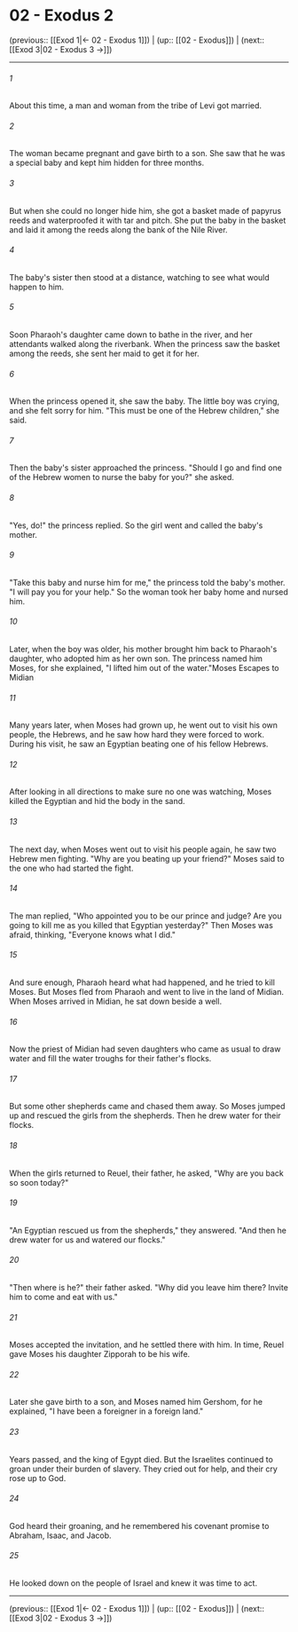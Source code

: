 # 02 - Exodus 2

(previous:: [[Exod 1|← 02 - Exodus 1]]) | (up:: [[02 - Exodus]]) | (next:: [[Exod 3|02 - Exodus 3 →]])

***


###### 1 
About this time, a man and woman from the tribe of Levi got married. 

###### 2 
The woman became pregnant and gave birth to a son. She saw that he was a special baby and kept him hidden for three months. 

###### 3 
But when she could no longer hide him, she got a basket made of papyrus reeds and waterproofed it with tar and pitch. She put the baby in the basket and laid it among the reeds along the bank of the Nile River. 

###### 4 
The baby's sister then stood at a distance, watching to see what would happen to him. 

###### 5 
Soon Pharaoh's daughter came down to bathe in the river, and her attendants walked along the riverbank. When the princess saw the basket among the reeds, she sent her maid to get it for her. 

###### 6 
When the princess opened it, she saw the baby. The little boy was crying, and she felt sorry for him. "This must be one of the Hebrew children," she said. 

###### 7 
Then the baby's sister approached the princess. "Should I go and find one of the Hebrew women to nurse the baby for you?" she asked. 

###### 8 
"Yes, do!" the princess replied. So the girl went and called the baby's mother. 

###### 9 
"Take this baby and nurse him for me," the princess told the baby's mother. "I will pay you for your help." So the woman took her baby home and nursed him. 

###### 10 
Later, when the boy was older, his mother brought him back to Pharaoh's daughter, who adopted him as her own son. The princess named him Moses, for she explained, "I lifted him out of the water."Moses Escapes to Midian 

###### 11 
Many years later, when Moses had grown up, he went out to visit his own people, the Hebrews, and he saw how hard they were forced to work. During his visit, he saw an Egyptian beating one of his fellow Hebrews. 

###### 12 
After looking in all directions to make sure no one was watching, Moses killed the Egyptian and hid the body in the sand. 

###### 13 
The next day, when Moses went out to visit his people again, he saw two Hebrew men fighting. "Why are you beating up your friend?" Moses said to the one who had started the fight. 

###### 14 
The man replied, "Who appointed you to be our prince and judge? Are you going to kill me as you killed that Egyptian yesterday?" Then Moses was afraid, thinking, "Everyone knows what I did." 

###### 15 
And sure enough, Pharaoh heard what had happened, and he tried to kill Moses. But Moses fled from Pharaoh and went to live in the land of Midian. When Moses arrived in Midian, he sat down beside a well. 

###### 16 
Now the priest of Midian had seven daughters who came as usual to draw water and fill the water troughs for their father's flocks. 

###### 17 
But some other shepherds came and chased them away. So Moses jumped up and rescued the girls from the shepherds. Then he drew water for their flocks. 

###### 18 
When the girls returned to Reuel, their father, he asked, "Why are you back so soon today?" 

###### 19 
"An Egyptian rescued us from the shepherds," they answered. "And then he drew water for us and watered our flocks." 

###### 20 
"Then where is he?" their father asked. "Why did you leave him there? Invite him to come and eat with us." 

###### 21 
Moses accepted the invitation, and he settled there with him. In time, Reuel gave Moses his daughter Zipporah to be his wife. 

###### 22 
Later she gave birth to a son, and Moses named him Gershom, for he explained, "I have been a foreigner in a foreign land." 

###### 23 
Years passed, and the king of Egypt died. But the Israelites continued to groan under their burden of slavery. They cried out for help, and their cry rose up to God. 

###### 24 
God heard their groaning, and he remembered his covenant promise to Abraham, Isaac, and Jacob. 

###### 25 
He looked down on the people of Israel and knew it was time to act.

***

(previous:: [[Exod 1|← 02 - Exodus 1]]) | (up:: [[02 - Exodus]]) | (next:: [[Exod 3|02 - Exodus 3 →]])
